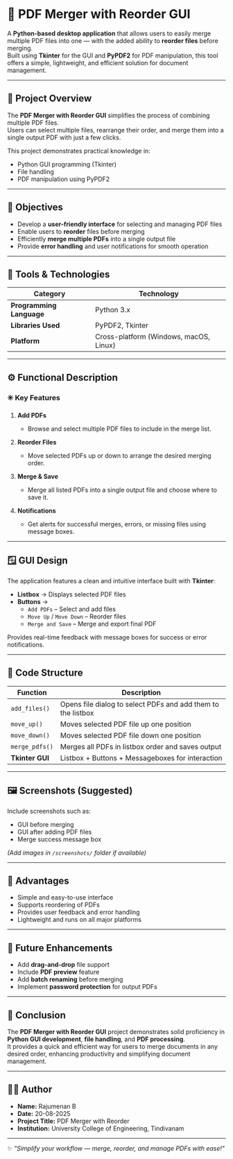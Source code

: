 # 📄 PDF Merger with Reorder GUI

A **Python-based desktop application** that allows users to easily merge multiple PDF files into one — with the added ability to **reorder files** before merging.  
Built using **Tkinter** for the GUI and **PyPDF2** for PDF manipulation, this tool offers a simple, lightweight, and efficient solution for document management.

---

## 🧭 Project Overview

The **PDF Merger with Reorder GUI** simplifies the process of combining multiple PDF files.  
Users can select multiple files, rearrange their order, and merge them into a single output PDF with just a few clicks.

This project demonstrates practical knowledge in:
- Python GUI programming (Tkinter)
- File handling
- PDF manipulation using PyPDF2

---

## 🎯 Objectives

- Develop a **user-friendly interface** for selecting and managing PDF files  
- Enable users to **reorder** files before merging  
- Efficiently **merge multiple PDFs** into a single output file  
- Provide **error handling** and user notifications for smooth operation  

---

## 🧰 Tools & Technologies

| Category | Technology |
|-----------|-------------|
| **Programming Language** | Python 3.x |
| **Libraries Used** | PyPDF2, Tkinter |
| **Platform** | Cross-platform (Windows, macOS, Linux) |

---

## ⚙️ Functional Description

### ✳️ Key Features
1. **Add PDFs**  
   - Browse and select multiple PDF files to include in the merge list.

2. **Reorder Files**  
   - Move selected PDFs up or down to arrange the desired merging order.

3. **Merge & Save**  
   - Merge all listed PDFs into a single output file and choose where to save it.

4. **Notifications**  
   - Get alerts for successful merges, errors, or missing files using message boxes.

---

## 🪟 GUI Design

The application features a clean and intuitive interface built with **Tkinter**:

- **Listbox** → Displays selected PDF files  
- **Buttons** →  
  - `Add PDFs` – Select and add files  
  - `Move Up` / `Move Down` – Reorder files  
  - `Merge and Save` – Merge and export final PDF  

Provides real-time feedback with message boxes for success or error notifications.

---

## 🧩 Code Structure

| Function | Description |
|-----------|-------------|
| `add_files()` | Opens file dialog to select PDFs and add them to the listbox |
| `move_up()` | Moves selected PDF file up one position |
| `move_down()` | Moves selected PDF file down one position |
| `merge_pdfs()` | Merges all PDFs in listbox order and saves output |
| **Tkinter GUI** | Listbox + Buttons + Messageboxes for interaction |

---

## 🖼️ Screenshots (Suggested)

Include screenshots such as:
- GUI before merging  
- GUI after adding PDF files  
- Merge success message box  

*(Add images in `/screenshots/` folder if available)*

---

## 🌟 Advantages

- Simple and easy-to-use interface  
- Supports reordering of PDFs  
- Provides user feedback and error handling  
- Lightweight and runs on all major platforms  

---

## 🔮 Future Enhancements

- Add **drag-and-drop** file support  
- Include **PDF preview** feature  
- Add **batch renaming** before merging  
- Implement **password protection** for output PDFs  

---

## 🏁 Conclusion

The **PDF Merger with Reorder GUI** project demonstrates solid proficiency in **Python GUI development**, **file handling**, and **PDF processing**.  
It provides a quick and efficient way for users to merge documents in any desired order, enhancing productivity and simplifying document management.

---

## 👨‍💻 Author

- **Name:** Rajumenan B  
- **Date:** 20-08-2025  
- **Project Title:** PDF Merger with Reorder  
- **Institution:** University College of Engineering, Tindivanam  

---

✨ *"Simplify your workflow — merge, reorder, and manage PDFs with ease!"*
